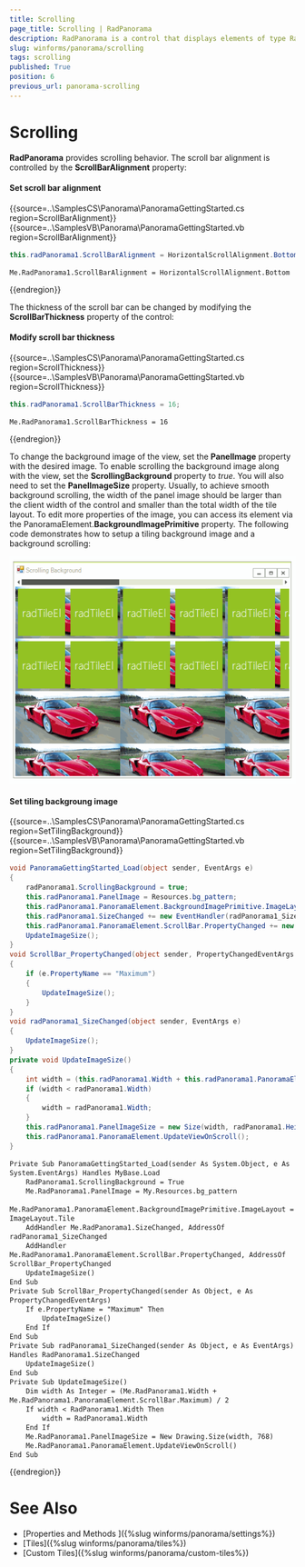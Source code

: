 ```yaml
---
title: Scrolling
page_title: Scrolling | RadPanorama
description: RadPanorama is a control that displays elements of type RadTileElement in a mosaic manner.
slug: winforms/panorama/scrolling
tags: scrolling
published: True
position: 6
previous_url: panorama-scrolling
---
```


# Scrolling

**RadPanorama** provides scrolling behavior. The scroll bar alignment is controlled by the __ScrollBarAlignment__ property:

#### Set scroll bar alignment

{{source=..\SamplesCS\Panorama\PanoramaGettingStarted.cs region=ScrollBarAlignment}} 
{{source=..\SamplesVB\Panorama\PanoramaGettingStarted.vb region=ScrollBarAlignment}} 

````C#
this.radPanorama1.ScrollBarAlignment = HorizontalScrollAlignment.Bottom;

````
````VB.NET
Me.RadPanorama1.ScrollBarAlignment = HorizontalScrollAlignment.Bottom

````

{{endregion}}

The thickness of the scroll bar can be changed by modifying the __ScrollBarThickness__ property of the control:

#### Modify scroll bar thickness

{{source=..\SamplesCS\Panorama\PanoramaGettingStarted.cs region=ScrollThickness}} 
{{source=..\SamplesVB\Panorama\PanoramaGettingStarted.vb region=ScrollThickness}} 

````C#
this.radPanorama1.ScrollBarThickness = 16;

````
````VB.NET
Me.RadPanorama1.ScrollBarThickness = 16

````

{{endregion}} 

To change the background image of the view, set the __PanelImage__ property with the desired image. To enable scrolling the background image along with the view, set the __ScrollingBackground__ property to *true*. You will also need to set the __PanelImageSize__ property. Usually, to achieve smooth background scrolling, the width of the panel image should be larger than the client width of the control and smaller than the total width of the tile layout. To edit more properties of the image, you can access its element via the PanoramaElement.__BackgroundImagePrimitive__ property. The following code demonstrates how to setup a tiling background image and a background scrolling:

![panorama-scrolling 001](images/panorama-scrolling001.gif)   

#### Set tiling backgroung image

{{source=..\SamplesCS\Panorama\PanoramaGettingStarted.cs region=SetTilingBackground}} 
{{source=..\SamplesVB\Panorama\PanoramaGettingStarted.vb region=SetTilingBackground}} 

````C#
void PanoramaGettingStarted_Load(object sender, EventArgs e)
{
    radPanorama1.ScrollingBackground = true;
    this.radPanorama1.PanelImage = Resources.bg_pattern;
    this.radPanorama1.PanoramaElement.BackgroundImagePrimitive.ImageLayout = ImageLayout.Tile;
    this.radPanorama1.SizeChanged += new EventHandler(radPanorama1_SizeChanged);
    this.radPanorama1.PanoramaElement.ScrollBar.PropertyChanged += new PropertyChangedEventHandler(ScrollBar_PropertyChanged);
    UpdateImageSize();
}
void ScrollBar_PropertyChanged(object sender, PropertyChangedEventArgs e)
{
    if (e.PropertyName == "Maximum")
    {
        UpdateImageSize();
    }
}
void radPanorama1_SizeChanged(object sender, EventArgs e)
{
    UpdateImageSize();
}
private void UpdateImageSize()
{
    int width = (this.radPanorama1.Width + this.radPanorama1.PanoramaElement.ScrollBar.Maximum) / 2;
    if (width < radPanorama1.Width)
    {
        width = radPanorama1.Width;
    }
    this.radPanorama1.PanelImageSize = new Size(width, radPanorama1.Height);
    this.radPanorama1.PanoramaElement.UpdateViewOnScroll();
}

````
````VB.NET
Private Sub PanoramaGettingStarted_Load(sender As System.Object, e As System.EventArgs) Handles MyBase.Load
    RadPanorama1.ScrollingBackground = True
    Me.RadPanorama1.PanelImage = My.Resources.bg_pattern
    Me.RadPanorama1.PanoramaElement.BackgroundImagePrimitive.ImageLayout = ImageLayout.Tile
    AddHandler Me.RadPanorama1.SizeChanged, AddressOf radPanorama1_SizeChanged
    AddHandler Me.RadPanorama1.PanoramaElement.ScrollBar.PropertyChanged, AddressOf ScrollBar_PropertyChanged
    UpdateImageSize()
End Sub
Private Sub ScrollBar_PropertyChanged(sender As Object, e As PropertyChangedEventArgs)
    If e.PropertyName = "Maximum" Then
        UpdateImageSize()
    End If
End Sub
Private Sub radPanorama1_SizeChanged(sender As Object, e As EventArgs) Handles RadPanorama1.SizeChanged
    UpdateImageSize()
End Sub
Private Sub UpdateImageSize()
    Dim width As Integer = (Me.RadPanorama1.Width + Me.RadPanorama1.PanoramaElement.ScrollBar.Maximum) / 2
    If width < RadPanorama1.Width Then
        width = RadPanorama1.Width
    End If
    Me.RadPanorama1.PanelImageSize = New Drawing.Size(width, 768)
    Me.RadPanorama1.PanoramaElement.UpdateViewOnScroll()
End Sub

````

{{endregion}}

# See Also

* [Properties and Methods ]({%slug winforms/panorama/settings%})	
* [Tiles]({%slug winforms/panorama/tiles%})	
* [Custom Tiles]({%slug winforms/panorama/custom-tiles%})		